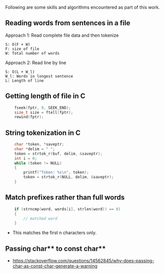 Following are some skills and algorithms encountered as part of this work.

## Reading words from sentences in a file
Approach 1: Read complete file data and then tokenize
```
S: O(F + W)
F: size of file
W: Total number of words
```

Approach 2: Read line by line
```
S: O(L + W_l)
W_l: Words in longest sentence
L: Length of line
```

## Getting length of file in C

```c
    fseek(fptr, 0, SEEK_END);
    size_t size = ftell(fptr);
    rewind(fptr);
```

## String tokenization in C
```c
    char *token, *saveptr;
    char *delim = " ";
    token = strtok_r(buf, delim, &saveptr);
    int i = 0;
    while (token != NULL)
    {
        printf("Token: %s\n", token);
        token = strtok_r(NULL, delim, &saveptr);
    }
```

## Match prefixes rather than full words
```c
    if (strncmp(word, words[i], strlen(word)) == 0)
    {
        // matched word
    }
```
* This matches the first n characters only.

## Passing char** to const char**
* https://stackoverflow.com/questions/14562845/why-does-passing-char-as-const-char-generate-a-warning


